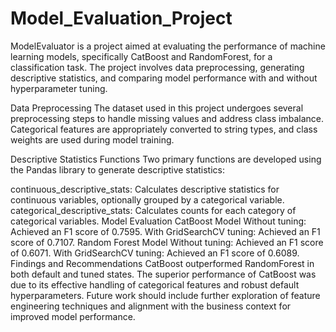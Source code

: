 # Model_Evaluation_Project

ModelEvaluator is a project aimed at evaluating the performance of machine learning models, specifically CatBoost and RandomForest, for a classification task. The project involves data preprocessing, generating descriptive statistics, and comparing model performance with and without hyperparameter tuning.

Data Preprocessing
The dataset used in this project undergoes several preprocessing steps to handle missing values and address class imbalance. Categorical features are appropriately converted to string types, and class weights are used during model training.

Descriptive Statistics Functions
Two primary functions are developed using the Pandas library to generate descriptive statistics:

continuous_descriptive_stats: Calculates descriptive statistics for continuous variables, optionally grouped by a categorical variable.
categorical_descriptive_stats: Calculates counts for each category of categorical variables.
Model Evaluation
CatBoost Model
Without tuning: Achieved an F1 score of 0.7595.
With GridSearchCV tuning: Achieved an F1 score of 0.7107.
Random Forest Model
Without tuning: Achieved an F1 score of 0.6071.
With GridSearchCV tuning: Achieved an F1 score of 0.6089.
Findings and Recommendations
CatBoost outperformed RandomForest in both default and tuned states.
The superior performance of CatBoost was due to its effective handling of categorical features and robust default hyperparameters.
Future work should include further exploration of feature engineering techniques and alignment with the business context for improved model performance.
